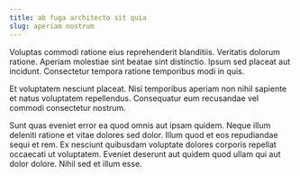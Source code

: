 ```yaml
---
title: ab fuga architecto sit quia
slug: aperiam nostrum
---
```


Voluptas commodi ratione eius reprehenderit blanditiis. Veritatis dolorum ratione. Aperiam molestiae sint beatae sint distinctio. Ipsum sed placeat aut incidunt. Consectetur tempora ratione temporibus modi in quis.

Et voluptatem nesciunt placeat. Nisi temporibus aperiam non nihil sapiente et natus voluptatem repellendus. Consequatur eum recusandae vel commodi consectetur nostrum.

Sunt quas eveniet error ea quod omnis aut ipsam quidem. Neque illum deleniti ratione et vitae dolores sed dolor. Illum quod et eos repudiandae sequi et rem. Ex nesciunt quibusdam voluptate dolores corporis repellat occaecati ut voluptatem. Eveniet deserunt aut quidem quod ullam qui aut dolor dolore. Nihil sed et illum esse.
